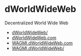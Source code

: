 # dWorldWideWeb
Decentralized World Wide Web

- [dWorldWideWeb/](http://official.dworldwideweb.hns.to/)
- [dWorldWideWeb.com](https://dworldwideweb.com/)
- [WAGMI.dWorldWideWeb.com](https://wagmi.dworldwideweb.com/)
- [WAGMI.dWorldWideWeb/](http://wagmi.dworldwideweb.hns.to/)
